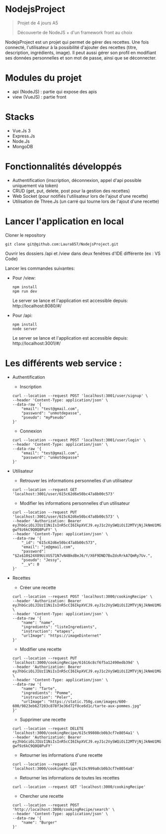 # NodejsProject
> Projet de 4 jours A5
> 
> Découverte de NodeJS + d'un framework front au choix

NodejsProject est un projet qui permet de gérer des recettes. 
Une fois connecté, l'utilisateur à la possibilité d'ajouter des recettes (titre, description, ingrédients, image). Il peut aussi gérer son profil en modifiant ses données personnelles et son mot de passe, ainsi que se déconnecter.


# Modules du projet
- api (NodeJS) : partie qui expose des apis
- view (VueJS) : partie front 

# Stacks
- Vue.Js 3
- Express.Js
- Node.Js
- MongoDB

# Fonctionnalités développés
- Authentification (inscription, déconnexion, appel d'api possible uniquement via token)
- CRUD (get, put, delete, post pour la gestion des recettes)
- Web Socket (pour notifiés l'utilisateur lors de l'ajout d'une recette)
- Utilisation de Three.Js (un carré qui tourne lors de l'ajout d'une recette)

# Lancer l'application en local
Cloner le repository

```
git clone git@github.com:Laura857/NodejsProject.git
```

Ouvrir les dossiers /api et /view dans deux fenêtres d'IDE différente (ex : VS Code)

Lancer les commandes suivantes: 
- Pour /view:
    ```
    npm install
    npm run dev
    ```
  Le server se lance et l'application est accessible depuis:  http://localhost:8080/#/
  
- Pour /api:
    ```
    npm install
    node server
    ```
  Le server se lance et l'application est accessible depuis:  http://localhost:3001/#/
  
# Les différents web service :
- Authentification
    - Inscription
    ```
    curl --location --request POST 'localhost:3001/user/signup' \
    --header 'Content-Type: application/json' \
    --data-raw '{
        "email": "test@gmail.com",
        "password": "unmotdepasse",
        "pseudo": "myPseudo"
    }'
    ```
    - Connexion
    ```
    curl --location --request POST 'localhost:3001/user/login' \
    --header 'Content-Type: application/json' \
    --data-raw '{
        "email": "test@gmail.com",
        "password": "unmotdepasse"
    }'
    ```
- Utilisateur
    - Retrouver les informations personnelles d'un utilisateur 
    ```
    curl --location --request GET 'localhost:3001/user/615c62d6e50bc47a8b00c573'
    ```
    - Modifier les informations personnelles d'un utilisateur
    ```
    curl --location --request PUT 'localhost:3001/user/615c62d6e50bc47a8b00c573' \
    --header 'Authorization: Bearer eyJhbGciOiJIUzI1NiIsInR5cCI6IkpXVCJ9.eyJ1c2VySWQiOiI2MTVjNjJkNmU1MGJjNDdhOGIwMGM1NzMiLCJpYXQiOjE2MzM1MjU5OTYsImV4cCI6MTYzMzY5ODc5Nn0.uqfZMHxPx4loLYPZT5eSBH0LS-gwf9z6kC9Q0Q8PuFY' \
    --header 'Content-Type: application/json' \
    --data-raw '{
        "_id": "615c62d6e50bc47a8b00c573",
        "email": "je@gmail.com",
        "password": "$2a$10$24X89UiVUS71N7vN4BkdBeJ6/Y/X6F9DND7BuZdsRrkA7QmRy7Uv.",
        "pseudo": "Jessy",
        "__v": 0
    }'
    ```
    
 - Recettes
    - Créer une recette
    ```
    curl --location --request POST 'localhost:3000/cookingRecipe' \
    --header 'Authorization: Bearer eyJhbGciOiJIUzI1NiIsInR5cCI6IkpXVCJ9.eyJ1c2VySWQiOiI2MTVjNjJkNmU1MGJjNDdhOGIwMGM1NzMiLCJpYXQiOjE2MzM3MjE4MzMsImV4cCI6MTYzMzg5NDYzM30.vun7AadG120svhY2alOnpFGabdWp7niF4sJeiyBKBNs' \
    --header 'Content-Type: application/json' \
    --data-raw '{
        "name": "name",
        "ingredients": "listeIngredients",
        "instruction": "etapes",
        "urlImage": "https://imageDinternet"
    }'
    ```
    - Modifier une recette
    ```
    curl --location --request PUT 'localhost:3000/cookingRecipe/61616c8cf6f5a12490edb39d' \
    --header 'Authorization: Bearer eyJhbGciOiJIUzI1NiIsInR5cCI6IkpXVCJ9.eyJ1c2VySWQiOiI2MTVjNjJkNmU1MGJjNDdhOGIwMGM1NzMiLCJpYXQiOjE2MzM3MjE4MzMsImV4cCI6MTYzMzg5NDYzM30.vun7AadG120svhY2alOnpFGabdWp7niF4sJeiyBKBNs' \
    --header 'Content-Type: application/json' \
    --data-raw '{
        "name": "Tarte",
        "ingredients": "Pomme",
        "instruction": "Peler",
        "urlImage": "https://static.750g.com/images/600-600/9823eb627203c878f3e36d72f8ce6d1c/tarte-aux-pommes.jpg"
    }'
    ```
    - Supprimer une recette
    ```
    curl --location --request DELETE 'localhost:3000/cookingRecipe/615c99808cb0b3cf7e8054a1' \
    --header 'Authorization: Bearer eyJhbGciOiJIUzI1NiIsInR5cCI6IkpXVCJ9.eyJ1c2VySWQiOiI2MTVjNjJkNmU1MGJjNDdhOGIwMGM1NzMiLCJpYXQiOjE2MzM1MjU5OTYsImV4cCI6MTYzMzY5ODc5Nn0.uqfZMHxPx4loLYPZT5eSBH0LS-gwf9z6kC9Q0Q8PuFY'
    ```
    - Retourner les informations d'une recette
    ```
    curl --location --request GET 'localhost:3000/cookingRecipe/615c999a8cb0b3cf7e8054a8'
    ```
    - Retourner les informations de toutes les recettes
    ```
    curl --location --request GET 'localhost:3000/cookingRecipe'
    ```
    - Chercher une recette
    ```
    curl --location --request POST 'http://localhost:3000/cookingRecipe/search' \
    --header 'Content-Type: application/json' \
    --data-raw '{
        "name": "Burger"
    }'
    ```
